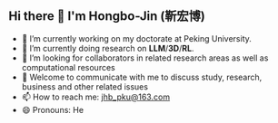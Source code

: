 ## Hi there 👋 I'm Hongbo-Jin (靳宏博)


- 🔭 I’m currently working on my doctorate at Peking University.
- 🌱 I’m currently doing research on **LLM**/**3D**/**RL**. 
- 🤔 I’m looking for collaborators in related research areas as well as computational resources
- 💬 Welcome to communicate with me to discuss study, research, business and other related issues
- 📫 How to reach me: jhb_pku@163.com
- 😄 Pronouns: He

